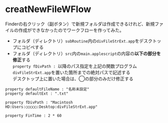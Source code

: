 creatNewFileWFlow
=======
Finderの右クリック（副ボタン）で新規フォルダは作成できるけれど、新規ファイルの作成ができなかったのでワークフローを作ってみた。  
* フォルダ（ディレクトリ）`subRoutine`内の`divFileStrExt.app`をデスクトップにコピペする
* フォルダ（ディレクトリ）`src`内の`main.applescript`の内容の**以下の部分を修正**する  
`property fDivPath : `以降のパス指定を上記の関数プログラム`divFileStrExt.app`を置いた箇所までの絶対パスで記述する  
デスクトップ上に置いた場合は、◯の部分のみだけ修正する  
```applescript
property defaultFileName : "名称未設定"
property defaultExt : ".txt"

property fDivPath : "Macintosh HD:Users:◯◯◯◯◯:Desktop:divFileStrExt.app"

property FinTime : 2 * 60
```
